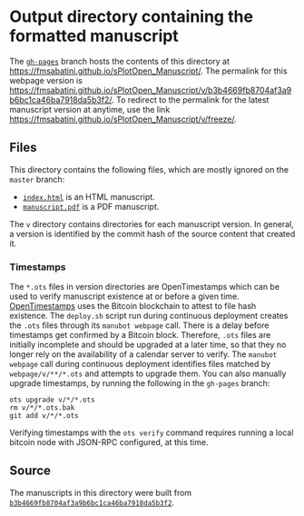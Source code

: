 # Output directory containing the formatted manuscript

The [`gh-pages`](https://github.com/fmsabatini/sPlotOpen_Manuscript/tree/gh-pages) branch hosts the contents of this directory at <https://fmsabatini.github.io/sPlotOpen_Manuscript/>.
The permalink for this webpage version is <https://fmsabatini.github.io/sPlotOpen_Manuscript/v/b3b4669fb8704af3a9b6bc1ca46ba7918da5b3f2/>.
To redirect to the permalink for the latest manuscript version at anytime, use the link <https://fmsabatini.github.io/sPlotOpen_Manuscript/v/freeze/>.

## Files

This directory contains the following files, which are mostly ignored on the `master` branch:

+ [`index.html`](index.html) is an HTML manuscript.
+ [`manuscript.pdf`](manuscript.pdf) is a PDF manuscript.

The `v` directory contains directories for each manuscript version.
In general, a version is identified by the commit hash of the source content that created it.

### Timestamps

The `*.ots` files in version directories are OpenTimestamps which can be used to verify manuscript existence at or before a given time.
[OpenTimestamps](https://opentimestamps.org/) uses the Bitcoin blockchain to attest to file hash existence.
The `deploy.sh` script run during continuous deployment creates the `.ots` files through its `manubot webpage` call.
There is a delay before timestamps get confirmed by a Bitcoin block.
Therefore, `.ots` files are initially incomplete and should be upgraded at a later time, so that they no longer rely on the availability of a calendar server to verify.
The `manubot webpage` call during continuous deployment identifies files matched by `webpage/v/**/*.ots` and attempts to upgrade them.
You can also manually upgrade timestamps, by running the following in the `gh-pages` branch:

```shell
ots upgrade v/*/*.ots
rm v/*/*.ots.bak
git add v/*/*.ots
```

Verifying timestamps with the `ots verify` command requires running a local bitcoin node with JSON-RPC configured, at this time.

## Source

The manuscripts in this directory were built from
[`b3b4669fb8704af3a9b6bc1ca46ba7918da5b3f2`](https://github.com/fmsabatini/sPlotOpen_Manuscript/commit/b3b4669fb8704af3a9b6bc1ca46ba7918da5b3f2).
